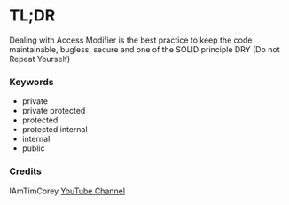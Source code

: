 # TL;DR
Dealing with Access Modifier is the best practice to keep the code maintainable, bugless, secure and one of the SOLID principle DRY (Do not Repeat Yourself)

### Keywords
* private
* private protected
* protected
* protected internal
* internal
* public

### Credits
IAmTimCorey [YouTube Channel](https://www.youtube.com/watch?v=jcn5uCZAk2w&list=PLLWMQd6PeGY12yNE714jffLFnMVZCwvvZ&index=1&pp=iAQB)